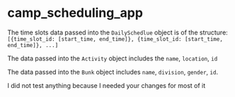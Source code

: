 # camp_scheduling_app

The time slots data passed into the `DailySchedlue` object is of the structure:
  `[{time_slot_id: [start_time, end_time]}, {time_slot_id: [start_time, end_time]}, ...]`
  
The data passed into the `Activity` object includes the `name`, `location`, `id`

The data passed into the `Bunk` object includes `name`, `division`, `gender`, `id`.

I did not test anything because I needed your changes for most of it
